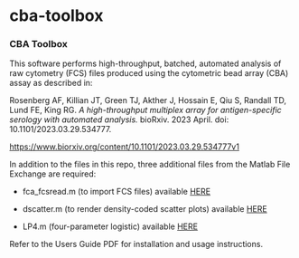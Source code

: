 # cba-toolbox
### CBA Toolbox

This software performs high-throughput, batched, automated analysis of raw cytometry (FCS) files produced using the cytometric bead array (CBA) assay as described in:

Rosenberg AF, Killian JT, Green TJ, Akther J, Hossain E, Qiu S, Randall TD, Lund FE, King RG. _A high-throughput multiplex array for antigen-specific serology with automated analysis._ bioRxiv. 2023 April. doi: 10.1101/2023.03.29.534777.

https://www.biorxiv.org/content/10.1101/2023.03.29.534777v1

In addition to the files in this repo, three additional files from the Matlab File Exchange are required:

* fca_fcsread.m (to import FCS files) available [HERE](https://www.mathworks.com/matlabcentral/fileexchange/9608-fca_readfcs)

* dscatter.m (to render density-coded scatter plots) available [HERE](https://www.mathworks.com/matlabcentral/fileexchange/8430-flow-cytometry-data-reader-and-visualization)

* LP4.m (four-parameter logistic) available [HERE](https://www.mathworks.com/matlabcentral/fileexchange/38122-four-parameters-logistic-regression-there-and-back-again)

Refer to the Users Guide PDF for installation and usage instructions.
